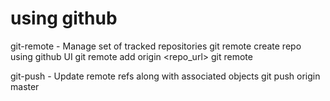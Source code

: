 using github
============

git-remote - Manage set of tracked repositories
git remote
create repo using github UI
git remote add origin <repo_url>
git remote

git-push - Update remote refs along with associated objects
git push origin master

